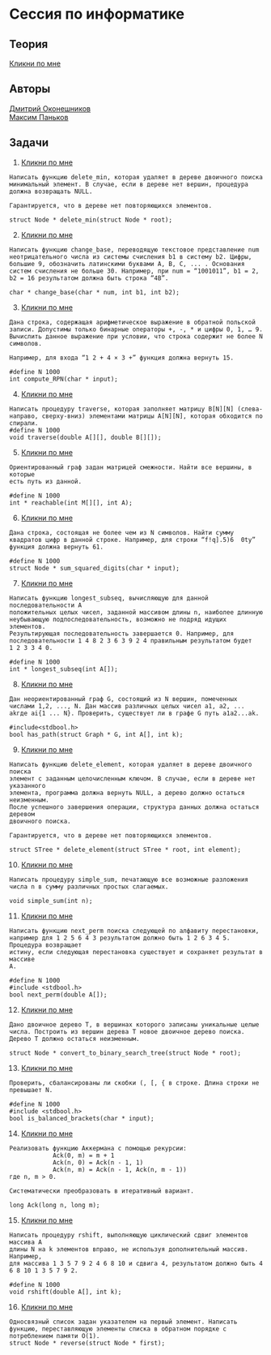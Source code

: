 # Сессия по информатике

## Теория
[Кликни по мне](https://docs.google.com/document/d/1rHIlts4m9fFG6pwYEDSwO7mt5GNAptcOIMF9kgQwyYM/edit?usp=sharing)

## Авторы
[Дмитрий Оконешников](https://github.com/MagicWinnie)  
[Максим Паньков](https://github.com/MaxSprog)  

## Задачи
1) [Кликни по мне](1.c)
```
Написать функцию delete_min, которая удаляет в дереве двоичного поиска минимальный элемент. В случае, если в дереве нет вершин, процедура должна возвращать NULL.

Гарантируется, что в дереве нет повторяющихся элементов.

struct Node * delete_min(struct Node * root);
```  
2) [Кликни по мне](2.cpp)
```
Написать функцию change_base, переводящую текстовое представление num неотрицательного числа из системы счисления b1 в систему b2. Цифры, большие 9, обозначить латинскими буквами А, В, С, ... . Основания систем счисления не больше 30. Например, при num = “1001011”, b1 = 2, b2 = 16 результатом должна быть строка “4B”.

char * change_base(char * num, int b1, int b2);
```
3) [Кликни по мне](3.c)
```
Дана строка, содержащая арифметическое выражение в обратной польской записи. Допустимы только бинарные операторы +, -, * и цифры 0, 1, … 9. Вычислить данное выражение при условии, что строка содержит не более N символов.

Например, для входа “1 2 + 4 × 3 +” функция должна вернуть 15.

#define N 1000
int compute_RPN(char * input);
```
4) [Кликни по мне](4.c)
```
Написать процедуру traverse, которая заполняет матрицу B[N][N] (слева-направо, сверху-вниз) элементами матрицы A[N][N], которая обходится по спирали.
#define N 1000
void traverse(double A[][], double B[][]);
```
5) [Кликни по мне](5.c)
```
Ориентированный граф задан матрицей смежности. Найти все вершины, в которые
есть путь из данной.

#define N 1000
int * reachable(int M[][], int A);
```
6) [Кликни по мне](6.c)
```
Дана строка, состоящая не более чем из N символов. Найти сумму квадратов цифр в данной строке. Например, для строки “f!q].5)6  0ty” функция должна вернуть 61.

#define N 1000
struct Node * sum_squared_digits(char * input);
```
7) [Кликни по мне](7.c)
```
Написать функцию longest_subseq, вычисляющую для данной последовательности A
положительных целых чисел, заданной массивом длины n, наиболее длинную
неубывающую подпоследовательность, возможно не подряд идущих элементов.
Результирующая последовательность завершается 0. Например, для
последовательности 1 4 8 2 3 6 3 9 2 4 правильным результатом будет 
1 2 3 3 4 0.

#define N 1000
int * longest_subseq(int A[]);
```
8) [Кликни по мне](8.c)
```
Дан неориентированный граф G, состоящий из N вершин, помеченных числами 1,2, ..., N. Дан массив различных целых чисел a1, a2, ... akгде ai{1 ... N}. Проверить, существует ли в графе G путь a1a2...ak.

#include<stdbool.h>
bool has_path(struct Graph * G, int A[], int k);
```
9) [Кликни по мне](9.c)
```
Написать функцию delete_element, которая удаляет в дереве двоичного поиска
элемент с заданным целочисленным ключом. В случае, если в дереве нет указанного
элемента, программа должна вернуть NULL, а дерево должно остаться неизменным.
После успешного завершения операции, структура данных должна остаться деревом
двоичного поиска. 

Гарантируется, что в дереве нет повторяющихся элементов.

struct STree * delete_element(struct STree * root, int element);
```
10) [Кликни по мне](10.c)
```
Написать процедуру simple_sum, печатающую все возможные разложения числа n в сумму различных простых слагаемых.

void simple_sum(int n);
```
11) [Кликни по мне](11.c)
```
Написать функцию next_perm поиска следующей по алфавиту перестановки,
например для 1 2 5 6 4 3 результатом должно быть 1 2 6 3 4 5. Процедура возвращает
истину, если следующая перестановка существует и сохраняет результат в массиве
A.

#define N 1000
#include <stdbool.h>
bool next_perm(double A[]);
```
12) [Кликни по мне](12.c)
```
Дано двоичное дерево Т, в вершинах которого записаны уникальные целые числа. Построить из вершин дерева Т новое двоичное дерево поиска. Дерево T должно остаться неизменным.

struct Node * convert_to_binary_search_tree(struct Node * root);
```
13) [Кликни по мне](13.c)
```
Проверить, сбалансированы ли скобки (, [, { в строке. Длина строки не превышает N.

#define N 1000
#include <stdbool.h>
bool is_balanced_brackets(char * input);
```
14) [Кликни по мне](14.c)
```
Реализовать функцию Аккермана с помощью рекурсии:
            Ack(0, m) = m + 1
            Ack(n, 0) = Ack(n - 1, 1)
            Ack(n, m) = Ack(n - 1, Ack(n, m - 1))
где n, m > 0.

Систематически преобразовать в итеративный вариант.

long Ack(long n, long m);
```
15) [Кликни по мне](15.c)
```
Написать процедуру rshift, выполняющую циклический сдвиг элементов массива A
длины N на k элементов вправо, не используя дополнительный массив. Например,
для массива 1 3 5 7 9 2 4 6 8 10 и сдвига 4, результатом должно быть 4 6 8 10 1 3 5 7 9 2.

#define N 1000
void rshift(double A[], int k);
```
16) [Кликни по мне](16.c)
```
Односвязный список задан указателем на первый элемент. Написать функцию, переставляющую элементы списка в обратном порядке с потреблением памяти O(1).
struct Node * reverse(struct Node * first);
```